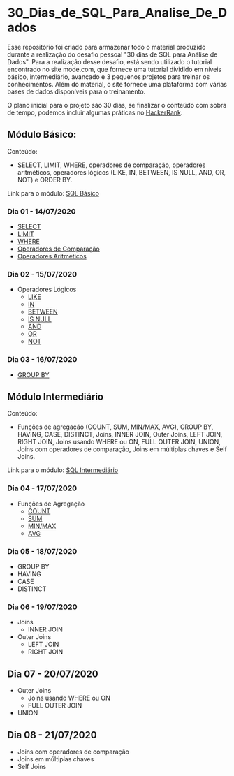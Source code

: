 # 30_Dias_de_SQL_Para_Analise_De_Dados

Esse repositório foi criado para armazenar todo o material produzido durante a realização do desafio pessoal "30 dias de SQL para Análise de Dados". Para a realização desse desafio, está sendo utilizado o tutorial encontrado no site mode.com, que fornece uma tutorial dividido em níveis básico, intermediário, avançado e 3 pequenos projetos para treinar os conhecimentos. Além do material, o site fornece uma plataforma com várias bases de dados disponíveis para o treinamento. 

O plano inicial para o projeto são 30 dias, se finalizar o conteúdo com sobra de tempo, podemos incluir algumas práticas no [HackerRank](https://www.hackerrank.com/domains/sql).

## Módulo Básico:

Conteúdo:

* SELECT, LIMIT, WHERE, operadores de comparação, operadores aritméticos, operadores lógicos (LIKE, IN, BETWEEN, IS NULL, AND, OR, NOT) e ORDER BY.

Link para o módulo: [SQL Básico](https://mode.com/sql-tutorial/introduction-to-sql/)

### Dia 01 - 14/07/2020

* [SELECT](https://github.com/acucenarodrigues1998/30_Dias_de_SQL_Para_Analise_De_Dados/blob/master/Dia_01/SELECT.SQL)
* [LIMIT](https://github.com/acucenarodrigues1998/30_Dias_de_SQL_Para_Analise_De_Dados/blob/master/Dia_01/LIMIT.SQL)
* [WHERE](https://github.com/acucenarodrigues1998/30_Dias_de_SQL_Para_Analise_De_Dados/blob/master/Dia_01/WHERE.SQL)
* [Operadores de Comparação](https://github.com/acucenarodrigues1998/30_Dias_de_SQL_Para_Analise_De_Dados/blob/master/Dia_01/OPERADORES_COMPARACAO.SQL)
* [Operadores Aritméticos](https://github.com/acucenarodrigues1998/30_Dias_de_SQL_Para_Analise_De_Dados/blob/master/Dia_01/OPERADORES_ARITMETICOS.SQL)

### Dia 02 - 15/07/2020

* Operadores Lógicos 
  * [LIKE](https://github.com/acucenarodrigues1998/30_Dias_de_SQL_Para_Analise_De_Dados/blob/master/Dia_02/LIKE.SQL)
  * [IN](https://github.com/acucenarodrigues1998/30_Dias_de_SQL_Para_Analise_De_Dados/blob/master/Dia_02/IN.SQL)
  * [BETWEEN](https://github.com/acucenarodrigues1998/30_Dias_de_SQL_Para_Analise_De_Dados/blob/master/Dia_02/BETWEEN.SQL)
  * [IS NULL](https://github.com/acucenarodrigues1998/30_Dias_de_SQL_Para_Analise_De_Dados/blob/master/Dia_02/IS_NULL.SQL)
  * [AND](https://github.com/acucenarodrigues1998/30_Dias_de_SQL_Para_Analise_De_Dados/blob/master/Dia_02/AND.SQL)
  * [OR](https://github.com/acucenarodrigues1998/30_Dias_de_SQL_Para_Analise_De_Dados/blob/master/Dia_02/OR.SQL)
  * [NOT](https://github.com/acucenarodrigues1998/30_Dias_de_SQL_Para_Analise_De_Dados/blob/master/Dia_02/NOT.SQL)

### Dia 03 - 16/07/2020

* [GROUP BY](https://github.com/acucenarodrigues1998/30_Dias_de_SQL_Para_Analise_De_Dados/blob/master/Dia_03/ORDER_BY.SQL)

## Módulo Intermediário

Conteúdo:

* Funções de agregação (COUNT, SUM, MIN/MAX, AVG), GROUP BY, HAVING, CASE, DISTINCT, Joins, INNER JOIN, Outer Joins, LEFT JOIN, RIGHT JOIN, Joins usando WHERE ou ON, FULL OUTER JOIN, UNION, Joins com operadores de comparação, Joins em múltiplas chaves e Self Joins.

Link para o módulo: [SQL Intermediário](https://mode.com/sql-tutorial/intro-to-intermediate-sql/)

### Dia 04 - 17/07/2020

* Funções de Agregação
  * [COUNT](https://github.com/acucenarodrigues1998/30_Dias_de_SQL_Para_Analise_De_Dados/blob/master/Dia_04/COUNT.SQL)
  * [SUM](https://github.com/acucenarodrigues1998/30_Dias_de_SQL_Para_Analise_De_Dados/blob/master/Dia_04/SUM.SQL)
  * [MIN/MAX](https://github.com/acucenarodrigues1998/30_Dias_de_SQL_Para_Analise_De_Dados/blob/master/Dia_04/MIN_MAX.SQL)
  * [AVG](https://github.com/acucenarodrigues1998/30_Dias_de_SQL_Para_Analise_De_Dados/blob/master/Dia_04/AVG.SQL)

### Dia 05 - 18/07/2020

* GROUP BY
* HAVING
* CASE
* DISTINCT

### Dia 06 - 19/07/2020

* Joins
  * INNER JOIN
* Outer Joins
  * LEFT JOIN
  * RIGHT JOIN

## Dia 07 - 20/07/2020

* Outer Joins
  * Joins usando WHERE ou ON
  * FULL OUTER JOIN
* UNION

## Dia 08 - 21/07/2020

* Joins com operadores de comparação
* Joins em múltiplas chaves
* Self Joins



























